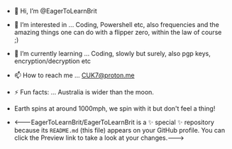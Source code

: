 - 👋 Hi, I’m @EagerToLearnBrit
- 👀 I’m interested in ... Coding, Powershell etc, also frequencies and the amazing things one can do with a flipper zero, within the law of course ;)
- 🌱 I’m currently learning ... Coding, slowly but surely, also pgp keys, encryption/decryption etc 
- 📫 How to reach me ... CUK7@proton.me
- ⚡ Fun facts: ... Australia is wider than the moon.
-  Earth spins at around 1000mph, we spin with it but don't feel a thing!

- <---EagerToLearnBrit/EagerToLearnBrit is a ✨ special ✨ repository because its `README.md` (this file) appears on your GitHub profile.
                           You can click the Preview link to take a look at your changes.--->

